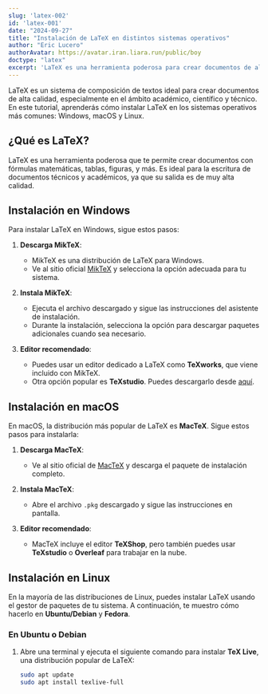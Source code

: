 ```yaml
---
slug: 'latex-002'
id: 'latex-001'
date: "2024-09-27"
title: "Instalación de LaTeX en distintos sistemas operativos"
author: "Eric Lucero"
authorAvatar: https://avatar.iran.liara.run/public/boy
doctype: "latex"
excerpt: 'LaTeX es una herramienta poderosa para crear documentos de alta calidad, especialmente en el ámbito académico y técnico. Aprende a crear tu primer documento y descubre las ventajas de usar LaTeX para el control preciso del formato, las fórmulas'
---
```


LaTeX es un sistema de composición de textos ideal para crear documentos de alta calidad, especialmente en el ámbito académico, científico y técnico. En este tutorial, aprenderás cómo instalar LaTeX en los sistemas operativos más comunes: Windows, macOS y Linux.

## ¿Qué es LaTeX?

LaTeX es una herramienta poderosa que te permite crear documentos con fórmulas matemáticas, tablas, figuras, y más. Es ideal para la escritura de documentos técnicos y académicos, ya que su salida es de muy alta calidad.

## Instalación en Windows

Para instalar LaTeX en Windows, sigue estos pasos:

1. **Descarga MikTeX**:
   - MikTeX es una distribución de LaTeX para Windows.
   - Ve al sitio oficial [MikTeX](https://miktex.org/download) y selecciona la opción adecuada para tu sistema.
   
2. **Instala MikTeX**:
   - Ejecuta el archivo descargado y sigue las instrucciones del asistente de instalación.
   - Durante la instalación, selecciona la opción para descargar paquetes adicionales cuando sea necesario.

3. **Editor recomendado**:
   - Puedes usar un editor dedicado a LaTeX como **TeXworks**, que viene incluido con MikTeX.
   - Otra opción popular es **TeXstudio**. Puedes descargarlo desde [aquí](https://www.texstudio.org/).

## Instalación en macOS

En macOS, la distribución más popular de LaTeX es **MacTeX**. Sigue estos pasos para instalarla:

1. **Descarga MacTeX**:
   - Ve al sitio oficial de [MacTeX](https://www.tug.org/mactex/) y descarga el paquete de instalación completo.

2. **Instala MacTeX**:
   - Abre el archivo `.pkg` descargado y sigue las instrucciones en pantalla.

3. **Editor recomendado**:
   - MacTeX incluye el editor **TeXShop**, pero también puedes usar **TeXstudio** o **Overleaf** para trabajar en la nube.

## Instalación en Linux

En la mayoría de las distribuciones de Linux, puedes instalar LaTeX usando el gestor de paquetes de tu sistema. A continuación, te muestro cómo hacerlo en **Ubuntu/Debian** y **Fedora**.

### En Ubuntu o Debian

1. Abre una terminal y ejecuta el siguiente comando para instalar **TeX Live**, una distribución popular de LaTeX:

   ```bash
   sudo apt update
   sudo apt install texlive-full
